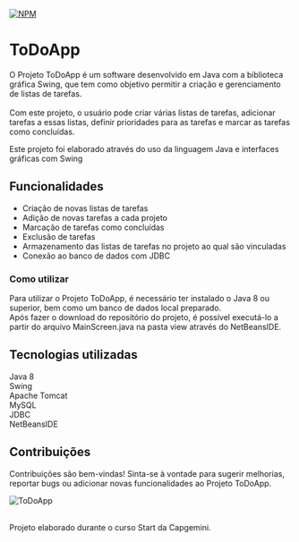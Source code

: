 [![NPM](https://img.shields.io/npm/l/java)](https://github.com/RicardoBrunoB/TodoApp/blob/79ce77cb4730631c50ce079e7698b08096a09072/licence)

# ToDoApp
O Projeto ToDoApp é um software desenvolvido em Java com a biblioteca gráfica Swing, que tem como objetivo permitir a criação e gerenciamento de listas de tarefas. 
<br><br>Com este projeto, o usuário pode criar várias listas de tarefas, adicionar tarefas a essas listas, definir prioridades para as tarefas e marcar as tarefas como concluídas. 

Este projeto foi elaborado através do uso da linguagem Java e interfaces gráficas com Swing

## Funcionalidades
- Criação de novas listas de tarefas<br>
- Adição de novas tarefas a cada projeto<br>
- Marcação de tarefas como concluídas<br>
- Exclusão de tarefas <br>
- Armazenamento das listas de tarefas no projeto ao qual são vinculadas<br>
- Conexão ao banco de dados com JDBC<br>

### Como utilizar
Para utilizar o Projeto ToDoApp, é necessário ter instalado o Java 8 ou superior, bem como um banco de dados local preparado. <br>
Após fazer o download do repositório do projeto, é possível executá-lo a partir do arquivo MainScreen.java na pasta view através do NetBeansIDE.

## Tecnologias utilizadas
Java 8<br>
Swing<br>
Apache Tomcat<br>
MySQL<br>
JDBC<br>
NetBeansIDE

## Contribuições
Contribuições são bem-vindas! Sinta-se à vontade para sugerir melhorias, reportar bugs ou adicionar novas funcionalidades ao Projeto ToDoApp.


![ToDoApp](https://github.com/RicardoBrunoB/TodoApp/blob/master/Demonstration-for-ToDo-App-23-March-2023.gif)

<br>Projeto elaborado durante o curso Start da Capgemini.
